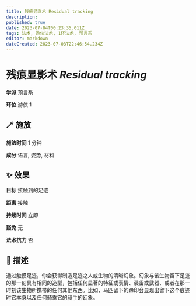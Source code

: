 ```yaml
---
title: 残痕显影术 Residual tracking
description: 
published: true
date: 2023-07-04T00:23:35.011Z
tags: 法术, 游侠法术, 1环法术, 预言系
editor: markdown
dateCreated: 2023-07-03T22:46:54.234Z
---
```


# **残痕显影术** *Residual tracking*

**学派** 预言系 

**环位** 游侠 1

## 🪄 施放

**施法时间** 1 分钟

**成分** 语言, 姿势, 材料

## ✨ 效果 

**目标** 接触到的足迹 

**距离** 接触  

**持续时间** 立即 

**豁免** 无

**法术抗力** 否

## 📖 描述

通过触摸足迹，你会获得制造足迹之人或生物的清晰幻象。幻象与该生物留下足迹的那一刻具有相同的造型，包括任何显著的特征或表情、装备或武器、或者在那一时刻该生物所携带的任何其他东西。比如，马匹留下的蹄印会显现出留下这个痕迹时它本身以及任何骑乘它的骑手的幻象。
    